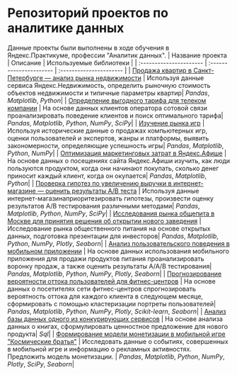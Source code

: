# Репозиторий проектов по аналитике данных
Данные проекты были выполнены в ходе обучения в Яндекс.Практикуме, профессии "Аналитик данных".
| Название проекта | Описание | Используемые библиотеки | 
| :---------------------- | :---------------------- | :---------------------- |
| [Продажа квартир в Санкт-Петербурге — анализ рынка недвижимости](real_estate) | Используя данные сервиса Яндекс.Недвижимость, определить рыночную стоимость объектов недвижимости и типичные параметры квартир| *Pandas*, *Matplotlib*, *Python*|
| [Определение выгодного тарифа для телеком компании](tarif_stat) | На основе данных клиентов оператора сотовой связи проанализировать поведение клиентов и поиск оптимального тарифа| *Pandas*, *Matplotlib*, *Python*, *NumPy*, *SciPy*|
| [Изучение рынка игр](analysis_games) | Используя исторические данные о продажах компьютерных игр, оценки пользователей и экспертов, жанры и платформы, выявить закономерности, определяющие успешность игры| *Pandas*, *Matplotlib*, *Python*, *NumPy*|
| [Оптимизация маркетинговых затрат в Яндекс.Афише](yandex_afisha) | На основе данных о посещениях сайта Яндекс.Афиши изучить, как люди пользуются продуктом, когда они начинают покупать, сколько денег приносит каждый клиент, когда он окупается| *Pandas*, *Matplotlib*, *Python*|
| [Проверка гипотез по увеличению выручки в интернет-магазине — оценить результаты A/B теста](a-b_test) | Используя данные интернет-магазинаприоритезировать гипотезы, произвести оценку результатов A/B тестирования различными методами| *Pandas*, *Matplotlib*, *Python*, *NumPy*, *SciPy*|
| [Исследования рынка общепита в Москве для принятия решения об открытии нового заведения](moscow_catering_establishments) | Исследование рынка общественного питания на основе открытых данных, подготовка презентации для инвесторов| *Pandas*, *Matplotlib*, *Python*, *NumPy*, *Plotly*, *Seaborn*|
| [Анализ пользовательского поведения в мобильном приложении](analysis_internet_shop) | На основе данных использования мобильного приложения для продажи продуктов питания проанализировать воронку продаж, а также оценить результаты A/A/B  тестирования| *Pandas*, *Matplotlib*, *Python*, *NumPy*, *Plotly*, *Seaborn*|
| [Прогнозирование вероятности оттока пользователей для фитнес-центров](clients_fitnes_club) | На основе данных о посетителях сети фитнес-центров спрогнозировать вероятность оттока для каждого клиента в следующем месяце, сформировать с помощью кластеризации портреты пользователей| *Pandas*, *Matplotlib*, *Python*, *NumPy*, *Plotly*, *Scikit-learn*, *Seaborn*|
| [Анализ базы данных одного из конкурирующих сервисов](books_sql) | На основе анализа данных о книгах, сформулировать ценностное предложение для нового продукта| *Sql*|
| [Формирование модели монетизации в мобильной игре "Космические братья"](monetization_model_mobile_game) | Исследовать данные о событиях, совершенных в мобильной игре и информацию о рекламных активностях. Предложить модель монетизации. | *Pandas*, *Matplotlib*, *Python*, *NumPy*, *Plotly*, *SciPy*, *Seaborn*|
